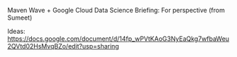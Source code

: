Maven Wave + Google Cloud Data Science Briefing: For perspective (from Sumeet)

Ideas: https://docs.google.com/document/d/14fp_wPVtKAoG3NyEaQkg7wfbaWeu2QVtd02HsMvqBZo/edit?usp=sharing